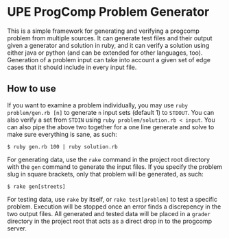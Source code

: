 UPE ProgComp Problem Generator
==============================

This is a simple framework for generating and verifying a progcomp problem from
multiple sources. It can generate test files and their output given a generator
and solution in ruby, and it can verify a solution using either java or python
(and can be extended for other languages, too). Generation of a problem input
can take into account a given set of edge cases that it should include in every
input file.

How to use
----------

If you want to examine a problem individually, you may use `ruby problem/gen.rb
[n]` to generate `n` input sets (default 1) to `STDOUT`. You can also verify a
set from `STDIN` using `ruby problem/solution.rb < input`. You can also pipe the
above two together for a one line generate and solve to make sure everything is
sane, as such:

    $ ruby gen.rb 100 | ruby solution.rb

For generating data, use the `rake` command in the project root directory with
the `gen` command to generate the input files. If you specify the problem slug
in square brackets, only that problem will be generated, as such:

    $ rake gen[streets]

For testing data, use `rake` by itself, or `rake test[problem]` to test a
specific problem. Execution will be stopped once an error finds a discrepency in
the two output files. All generated and tested data will be placed in a `grader`
directory in the project root that acts as a direct drop in to the progcomp
server.
